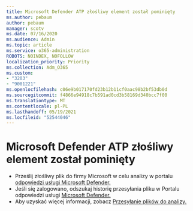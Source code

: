 ```yaml
---
title: Microsoft Defender ATP złośliwy element został pominięty
ms.author: pebaum
author: pebaum
manager: scotv
ms.date: 07/16/2020
ms.audience: Admin
ms.topic: article
ms.service: o365-administration
ROBOTS: NOINDEX, NOFOLLOW
localization_priority: Priority
ms.collection: Adm_O365
ms.custom:
- "3203"
- "9001221"
ms.openlocfilehash: c06e9b017170fd23b12b11cf0aac98b2bf53db0d
ms.sourcegitcommit: f4866e94918c7b591ad0cd3b58169d340bcc7f00
ms.translationtype: MT
ms.contentlocale: pl-PL
ms.lasthandoff: 05/19/2021
ms.locfileid: "52544046"
---
```

# <a name="microsoft-defender-atp-missed-a-malicious-item"></a>Microsoft Defender ATP złośliwy element został pominięty

- Prześlij złośliwy plik do firmy Microsoft w celu analizy w portalu [odpowiedzi usługi Microsoft Defender.](https://www.microsoft.com/wdsi/filesubmission/) 
- Jeśli się zalogowano, odszukaj historię przesyłania pliku w Portalu odpowiedzi usługi [Microsoft Defender.](https://www.microsoft.com/wdsi/submissionhistory)
- Aby uzyskać więcej informacji, zobacz [Przesyłanie plików do analizy.](/windows/security/threat-protection/intelligence/submission-guide)